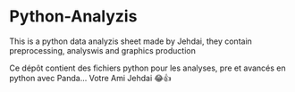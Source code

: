 # Python-Analyzis
This is a python data analyzis sheet made by Jehdai, they contain preprocessing, analyswis and graphics production


Ce dépôt contient des fichiers python pour les analyses, pre et avancés en python avec Panda... Votre Ami Jehdai 😂👍
